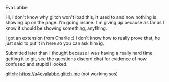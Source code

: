 Eva Labbe

Hi, I don't know why glitch won't load this, it used to and now nothing is showing up on the page. I'm going insane. 
I'm giving up because as far as I know it should be showing something, anything. 

I got an extension from Charlie :) I don't know how to really prove that, he just said to put it in here 
so you can ask him ig.

Submitted later than I thought because I was
having a really hard time getting it to git, see the
questions discord chat for evidence of how confused and 
stupid i looked.

glitch: https://a4evalabbe.glitch.me (not working sos)

